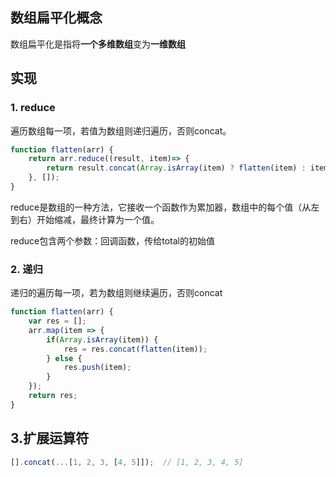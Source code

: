 ## 数组扁平化概念

数组扁平化是指将**一个多维数组**变为**一维数组**

## 实现

### 1. reduce

遍历数组每一项，若值为数组则递归遍历，否则concat。

```js
function flatten(arr) {  
    return arr.reduce((result, item)=> {
        return result.concat(Array.isArray(item) ? flatten(item) : item);
    }, []);
}
```

reduce是数组的一种方法，它接收一个函数作为累加器，数组中的每个值（从左到右）开始缩减，最终计算为一个值。

reduce包含两个参数：回调函数，传给total的初始值

### 2. 递归

递归的遍历每一项，若为数组则继续遍历，否则concat

```js
function flatten(arr) {
    var res = [];
    arr.map(item => {
        if(Array.isArray(item)) {
            res = res.concat(flatten(item));
        } else {
            res.push(item);
        }
    });
    return res;
}
```

## 3.扩展运算符

```js
[].concat(...[1, 2, 3, [4, 5]]);  // [1, 2, 3, 4, 5]
```

